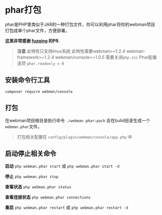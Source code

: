 # phar打包

phar是PHP里类似于JAR的一种打包文件，你可以利用phar将你的webman项目打包成单个phar文件，方便部署。

**这里非常感谢 [fuzqing](https://github.com/fuzqing) 的PR.**

> **注意**
> 此特性只支持linux系统
> 此特性需要webman>=1.2.4 webman-framework>=1.2.4 webman/console>=1.0.5
> 需要关闭`php.ini` Phar配置选项 `phar.readonly = 0`

## 安装命令行工具
`composer require webman/console`

## 打包
在webman项目根目录执行命令 `./webman phar:pack`
会在bulid目录生成一个`webman.phar`文件。

> 打包相关配置在 `config/plugin/webman/console/app.php` 中

## 启动停止相关命令
**启动**
`php webman.phar start` 或 `php webman.phar start -d`

**停止**
`php webman.phar stop`

**查看状态**
`php webman.phar status`

**查看连接状态**
`php webman.phar connections`

**重启**
`php webman.phar restart` 或 `php webman.phar restart -d`

